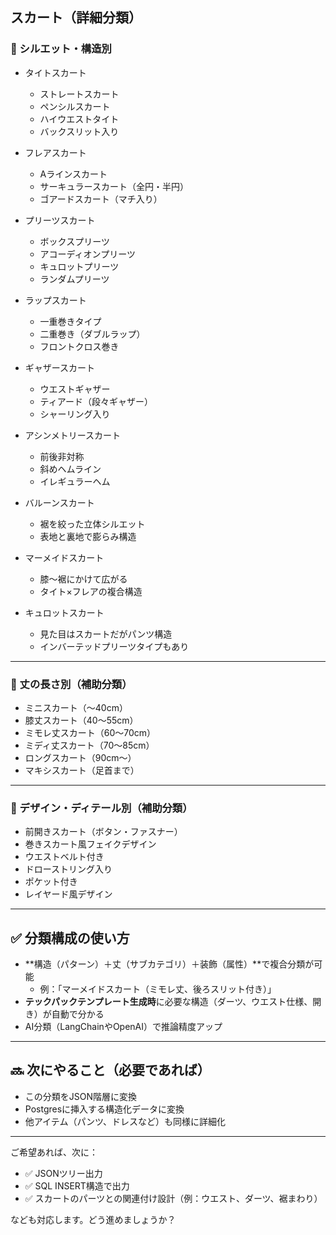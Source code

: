 ## スカート（詳細分類）

### 👗 シルエット・構造別

- タイトスカート
  - ストレートスカート
  - ペンシルスカート
  - ハイウエストタイト
  - バックスリット入り

- フレアスカート
  - Aラインスカート
  - サーキュラースカート（全円・半円）
  - ゴアードスカート（マチ入り）

- プリーツスカート
  - ボックスプリーツ
  - アコーディオンプリーツ
  - キュロットプリーツ
  - ランダムプリーツ

- ラップスカート
  - 一重巻きタイプ
  - 二重巻き（ダブルラップ）
  - フロントクロス巻き

- ギャザースカート
  - ウエストギャザー
  - ティアード（段々ギャザー）
  - シャーリング入り

- アシンメトリースカート
  - 前後非対称
  - 斜めヘムライン
  - イレギュラーヘム

- バルーンスカート
  - 裾を絞った立体シルエット
  - 表地と裏地で膨らみ構造

- マーメイドスカート
  - 膝〜裾にかけて広がる
  - タイト×フレアの複合構造

- キュロットスカート
  - 見た目はスカートだがパンツ構造
  - インバーテッドプリーツタイプもあり

---

### 📏 丈の長さ別（補助分類）

- ミニスカート（〜40cm）
- 膝丈スカート（40〜55cm）
- ミモレ丈スカート（60〜70cm）
- ミディ丈スカート（70〜85cm）
- ロングスカート（90cm〜）
- マキシスカート（足首まで）

---

### 🎨 デザイン・ディテール別（補助分類）

- 前開きスカート（ボタン・ファスナー）
- 巻きスカート風フェイクデザイン
- ウエストベルト付き
- ドローストリング入り
- ポケット付き
- レイヤード風デザイン

---

## ✅ 分類構成の使い方

- **構造（パターン）＋丈（サブカテゴリ）＋装飾（属性）**で複合分類が可能
  - 例：「マーメイドスカート（ミモレ丈、後ろスリット付き）」
- **テックパックテンプレート生成時**に必要な構造（ダーツ、ウエスト仕様、開き）が自動で分かる
- AI分類（LangChainやOpenAI）で推論精度アップ

---

## 🔜 次にやること（必要であれば）

- この分類をJSON階層に変換  
- Postgresに挿入する構造化データに変換  
- 他アイテム（パンツ、ドレスなど）も同様に詳細化

---

ご希望あれば、次に：

- ✅ JSONツリー出力  
- ✅ SQL INSERT構造で出力  
- ✅ スカートのパーツとの関連付け設計（例：ウエスト、ダーツ、裾まわり）

なども対応します。どう進めましょうか？
